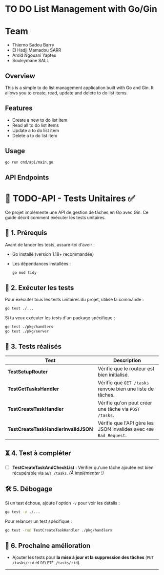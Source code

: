 # TO DO List Management with Go/Gin

# Team
-   Thierno Sadou Barry
-   El Hadji Mamadou SARR
-   Arold Ngouani Yapteu
-   Souleymane SALL


## Overview

This is a simple to do list management application built with Go and Gin. It allows you to create, read, update and delete to do list items.

## Features

- Create a new to do list item
- Read all to do list items
- Update a to do list item
- Delete a to do list item

## Usage

```bash
go run cmd/api/main.go
```

## API Endpoints



# 📝 TODO-API - Tests Unitaires ✅

Ce projet implémente une API de gestion de tâches en Go avec Gin. Ce guide décrit comment exécuter les tests unitaires.

## 📌 1. Prérequis
Avant de lancer les tests, assure-toi d'avoir :
- Go installé (version 1.18+ recommandée)
- Les dépendances installées :

  ```sh
  go mod tidy
  ```

## 🚀 2. Exécuter les tests
Pour exécuter tous les tests unitaires du projet, utilise la commande :

```sh
go test ./...
```

Si tu veux exécuter les tests d'un package spécifique :

```sh
go test ./pkg/handlers
go test ./pkg/server
```

## 🧪 3. Tests réalisés

| Test | Description |
|------|------------|
| **TestSetupRouter** | Vérifie que le routeur est bien initialisé. |
| **TestGetTasksHandler** | Vérifie que `GET /tasks` renvoie bien une liste de tâches. |
| **TestCreateTaskHandler** | Vérifie qu'on peut créer une tâche via `POST /tasks`. |
| **TestCreateTaskHandlerInvalidJSON** | Vérifie que l'API gère les JSON invalides avec `400 Bad Request`. |

## ⏳ 4. Test à compléter
- [ ] **TestCreateTaskAndCheckList** : Vérifier qu'une tâche ajoutée est bien récupérable via `GET /tasks`. *(À implémenter !)*

## 🛠 5. Débogage
Si un test échoue, ajoute l'option `-v` pour voir les détails :

```sh
go test -v ./...
```

Pour relancer un test spécifique :

```sh
go test -run TestCreateTaskHandler ./pkg/handlers
```

## 🎯 6. Prochaine amélioration
- Ajouter les tests pour **la mise à jour et la suppression des tâches** (`PUT /tasks/:id` et `DELETE /tasks/:id`).

---

